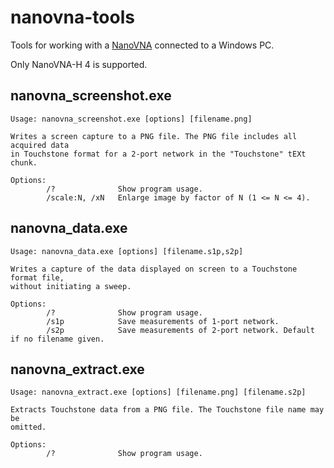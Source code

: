# nanovna-tools

Tools for working with a [NanoVNA](https://nanovna.com/) connected to a Windows PC.

Only NanoVNA-H 4 is supported.

## nanovna_screenshot.exe

```
Usage: nanovna_screenshot.exe [options] [filename.png]

Writes a screen capture to a PNG file. The PNG file includes all acquired data
in Touchstone format for a 2-port network in the "Touchstone" tEXt chunk.

Options:
        /?              Show program usage.
        /scale:N, /xN   Enlarge image by factor of N (1 <= N <= 4).
```

## nanovna_data.exe

```
Usage: nanovna_data.exe [options] [filename.s1p,s2p]

Writes a capture of the data displayed on screen to a Touchstone format file,
without initiating a sweep.

Options:
        /?              Show program usage.
        /s1p            Save measurements of 1-port network.
        /s2p            Save measurements of 2-port network. Default if no filename given.
```

## nanovna_extract.exe

```
Usage: nanovna_extract.exe [options] [filename.png] [filename.s2p]

Extracts Touchstone data from a PNG file. The Touchstone file name may be
omitted.

Options:
        /?              Show program usage.
```
